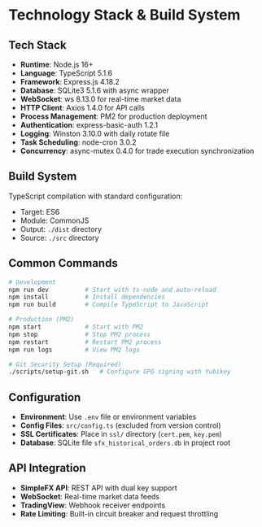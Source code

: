 # Technology Stack & Build System

## Tech Stack

- **Runtime**: Node.js 16+
- **Language**: TypeScript 5.1.6
- **Framework**: Express.js 4.18.2
- **Database**: SQLite3 5.1.6 with async wrapper
- **WebSocket**: ws 8.13.0 for real-time market data
- **HTTP Client**: Axios 1.4.0 for API calls
- **Process Management**: PM2 for production deployment
- **Authentication**: express-basic-auth 1.2.1
- **Logging**: Winston 3.10.0 with daily rotate file
- **Task Scheduling**: node-cron 3.0.2
- **Concurrency**: async-mutex 0.4.0 for trade execution synchronization

## Build System

TypeScript compilation with standard configuration:
- Target: ES6
- Module: CommonJS
- Output: `./dist` directory
- Source: `./src` directory

## Common Commands

```bash
# Development
npm run dev          # Start with ts-node and auto-reload
npm install          # Install dependencies
npm run build        # Compile TypeScript to JavaScript

# Production (PM2)
npm start            # Start with PM2
npm stop             # Stop PM2 process
npm restart          # Restart PM2 process
npm run logs         # View PM2 logs

# Git Security Setup (Required)
./scripts/setup-git.sh   # Configure GPG signing with Yubikey
```

## Configuration

- **Environment**: Use `.env` file or environment variables
- **Config Files**: `src/config.ts` (excluded from version control)
- **SSL Certificates**: Place in `ssl/` directory (`cert.pem`, `key.pem`)
- **Database**: SQLite file `sfx_historical_orders.db` in project root

## API Integration

- **SimpleFX API**: REST API with dual key support
- **WebSocket**: Real-time market data feeds
- **TradingView**: Webhook receiver endpoints
- **Rate Limiting**: Built-in circuit breaker and request throttling